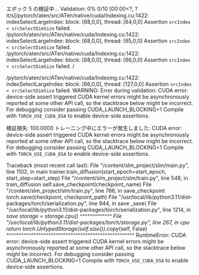 エポック 5 の検証中...
Validation:   0% 0/10 [00:00<?, ?it/s]/pytorch/aten/src/ATen/native/cuda/Indexing.cu:1422: indexSelectLargeIndex: block: [68,0,0], thread: [64,0,0] Assertion `srcIndex < srcSelectDimSize` failed.
/pytorch/aten/src/ATen/native/cuda/Indexing.cu:1422: indexSelectLargeIndex: block: [68,0,0], thread: [65,0,0] Assertion `srcIndex < srcSelectDimSize` failed.
/pytorch/aten/src/ATen/native/cuda/Indexing.cu:1422: indexSelectLargeIndex: block: [68,0,0], thread: [66,0,0] Assertion `srcIndex < srcSelectDimSize` failed.
/


/pytorch/aten/src/ATen/native/cuda/Indexing.cu:1422: indexSelectLargeIndex: block: [66,0,0], thread: [127,0,0] Assertion `srcIndex < srcSelectDimSize` failed.
WARNING: Error during validation: CUDA error: device-side assert triggered
CUDA kernel errors might be asynchronously reported at some other API call, so the stacktrace below might be incorrect.
For debugging consider passing CUDA_LAUNCH_BLOCKING=1
Compile with `TORCH_USE_CUDA_DSA` to enable device-side assertions.

検証損失: 100.0000
トレーニング中にエラーが発生しました: CUDA error: device-side assert triggered
CUDA kernel errors might be asynchronously reported at some other API call, so the stacktrace below might be incorrect.
For debugging consider passing CUDA_LAUNCH_BLOCKING=1
Compile with `TORCH_USE_CUDA_DSA` to enable device-side assertions.

Traceback (most recent call last):
  File "/content/slm_project/slm/main.py", line 1102, in main
    trainer.train_diffusion(start_epoch=start_epoch, start_step=start_step)
  File "/content/slm_project/slm/train.py", line 548, in train_diffusion
    self.save_checkpoint(checkpoint_name)
  File "/content/slm_project/slm/train.py", line 786, in save_checkpoint
    torch.save(checkpoint, checkpoint_path)
  File "/usr/local/lib/python3.11/dist-packages/torch/serialization.py", line 944, in save
    _save(
  File "/usr/local/lib/python3.11/dist-packages/torch/serialization.py", line 1214, in _save
    storage = storage.cpu()
              ^^^^^^^^^^^^^
  File "/usr/local/lib/python3.11/dist-packages/torch/storage.py", line 267, in cpu
    return torch.UntypedStorage(self.size()).copy_(self, False)
           ^^^^^^^^^^^^^^^^^^^^^^^^^^^^^^^^^^^^^^^^^^^^^^^^^^^^
RuntimeError: CUDA error: device-side assert triggered
CUDA kernel errors might be asynchronously reported at some other API call, so the stacktrace below might be incorrect.
For debugging consider passing CUDA_LAUNCH_BLOCKING=1
Compile with `TORCH_USE_CUDA_DSA` to enable device-side assertions.

